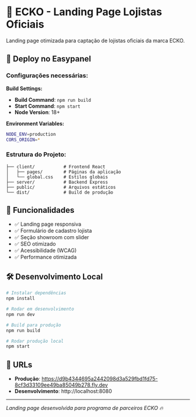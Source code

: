 # 🏢 ECKO - Landing Page Lojistas Oficiais

Landing page otimizada para captação de lojistas oficiais da marca ECKO.

## 🚀 Deploy no Easypanel

### Configurações necessárias:

**Build Settings:**
- **Build Command**: `npm run build`
- **Start Command**: `npm start`
- **Node Version**: 18+

**Environment Variables:**
```bash
NODE_ENV=production
CORS_ORIGIN=*
```

### Estrutura do Projeto:
```
├── client/           # Frontend React
│   ├── pages/        # Páginas da aplicação
│   └── global.css    # Estilos globais
├── server/           # Backend Express
├── public/           # Arquivos estáticos
└── dist/             # Build de produção
```

## 🎯 Funcionalidades

- ✅ Landing page responsiva
- ✅ Formulário de cadastro lojista
- ✅ Seção showroom com slider
- ✅ SEO otimizado
- ✅ Acessibilidade (WCAG)
- ✅ Performance otimizada

## 🛠️ Desenvolvimento Local

```bash
# Instalar dependências
npm install

# Rodar em desenvolvimento
npm run dev

# Build para produção
npm run build

# Rodar produção local
npm start
```

## 📱 URLs

- **Produção**: https://d9b4344695a2442098d3a529fbd1fd75-8cf3d33109ee49ba85049b278.fly.dev
- **Desenvolvimento**: http://localhost:8080

---

*Landing page desenvolvida para programa de parceiros ECKO 🔥*
